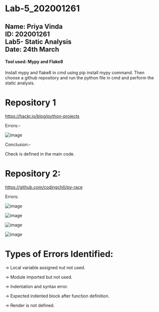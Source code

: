 # Lab-5_202001261

<h2>Name: Priya Vinda <br>
ID: 202001261 <br>
Lab5- Static Analysis <br>
Date: 24th March <br> 
</h2>


<h4>Tool used: <b> Mypy and Flake8 </b></h4>

Install mypy and flake8 in cmd using pip install mypy command.
Then choose a github repository and run the python file in cmd and perform the static analysis.


# Repository 1

https://hackr.io/blog/python-projects

Errors:- 

![image](https://user-images.githubusercontent.com/118463827/227493477-f77c7cb4-791e-4462-98f1-65982e8ef9fc.png)

Conclusion:-

Check is defined in the main code.

# Repository 2:
https://github.com/codingchili/py-race

Errors:

![image](https://user-images.githubusercontent.com/124347113/227496204-0b293586-fdf2-4c8d-bf8d-6223fd6be787.png)


![image](https://user-images.githubusercontent.com/124347113/227496822-916f5caa-da82-467e-b87b-2752283fd78a.png)

![image](https://user-images.githubusercontent.com/124347113/227497026-938844bf-8fe2-4c4f-b405-70ef654fe827.png)

![image](https://user-images.githubusercontent.com/124347113/227497172-23afad8b-a7e8-40cd-83c4-b03f4e19c4a3.png)

# Types of Errors Identified:

-> Local variable assigned nut not used.

-> Module imported but not used.

-> Indentation and syntax error.

-> Expected indented block after function definition.

-> Render is not defined.


